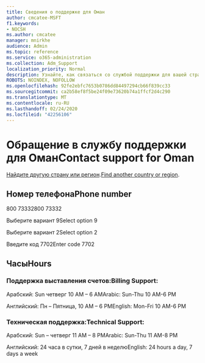 ```yaml
---
title: Сведения о поддержке для Оман
author: cmcatee-MSFT
f1.keywords:
- NOCSH
ms.author: cmcatee
manager: mnirkhe
audience: Admin
ms.topic: reference
ms.service: o365-administration
ms.collection: Adm_Support
localization_priority: Normal
description: Узнайте, как связаться со службой поддержки для вашей страны или региона.
ROBOTS: NOINDEX, NOFOLLOW
ms.openlocfilehash: 92fe2ebfc7653b0786dd84497294cb66f839cc33
ms.sourcegitcommit: ca2b58ef8f5be24f09e73620b74a1ffcf2d4c290
ms.translationtype: MT
ms.contentlocale: ru-RU
ms.lasthandoff: 02/24/2020
ms.locfileid: "42256106"
---
```

# <a name="contact-support-for-oman"></a><span data-ttu-id="da438-103">Обращение в службу поддержки для Оман</span><span class="sxs-lookup"><span data-stu-id="da438-103">Contact support for Oman</span></span>

<span data-ttu-id="da438-104">[Найдите другую страну или регион](../contact-support-for-business-products.md).</span><span class="sxs-lookup"><span data-stu-id="da438-104">[Find another country or region](../contact-support-for-business-products.md).</span></span>

## <a name="phone-number"></a><span data-ttu-id="da438-105">Номер телефона</span><span class="sxs-lookup"><span data-stu-id="da438-105">Phone number</span></span>
<span data-ttu-id="da438-106">800 73332</span><span class="sxs-lookup"><span data-stu-id="da438-106">800 73332</span></span>

<span data-ttu-id="da438-107">Выберите вариант 9</span><span class="sxs-lookup"><span data-stu-id="da438-107">Select option 9</span></span>

<span data-ttu-id="da438-108">Выберите вариант 2</span><span class="sxs-lookup"><span data-stu-id="da438-108">Select option 2</span></span>

<span data-ttu-id="da438-109">Введите код 7702</span><span class="sxs-lookup"><span data-stu-id="da438-109">Enter code 7702</span></span>

## <a name="hours"></a><span data-ttu-id="da438-110">Часы</span><span class="sxs-lookup"><span data-stu-id="da438-110">Hours</span></span>
### <a name="billing-support"></a><span data-ttu-id="da438-111">Поддержка выставления счетов:</span><span class="sxs-lookup"><span data-stu-id="da438-111">Billing Support:</span></span>

<span data-ttu-id="da438-112">Арабский: Sun четверг 10 AM – 6 AM</span><span class="sxs-lookup"><span data-stu-id="da438-112">Arabic: Sun-Thu 10 AM-6 PM</span></span>

<span data-ttu-id="da438-113">Английский: Пн – Пятница, 10 AM – 6 PM</span><span class="sxs-lookup"><span data-stu-id="da438-113">English: Mon-Fri 10 AM-6 PM</span></span>

### <a name="technical-support"></a><span data-ttu-id="da438-114">Техническая поддержка:</span><span class="sxs-lookup"><span data-stu-id="da438-114">Technical Support:</span></span>

<span data-ttu-id="da438-115">Арабский: Sun – четверг 11 AM – 8 PM</span><span class="sxs-lookup"><span data-stu-id="da438-115">Arabic: Sun-Thu 11 AM-8 PM</span></span>

<span data-ttu-id="da438-116">Английский: 24 часа в сутки, 7 дней в неделю</span><span class="sxs-lookup"><span data-stu-id="da438-116">English: 24 hours a day, 7 days a week</span></span>
